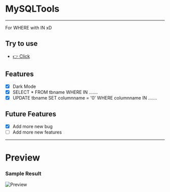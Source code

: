 # MySQLTools
<hr>
For WHERE with IN xD

## Try to use 
- [👉 Click ](https://chaiwat20180.github.io/MySQLTools) 

## Features
- [x] Dark Mode
- [x] SELECT * FROM tbname WHERE IN .......
- [x] UPDATE tbname  SET columnname = '0' WHERE columnname IN .......

## Future Features
- [x] Add more new bug
- [ ] Add more new features

<hr>
<h1>Preview</h1>
<p align="center">
   <h3>Sample Result </h3>
  <img src="https://lh3.googleusercontent.com/pw/AP1GczM53q5Y4go9mVlmodxecWFyFPL_UmgGlQWL7nqZb4T73aj9EKo-Cr8uRH4OVF9UnbW8DsD0ZnamI_7P-VSu1BoTmomNIeP5-R1bKUKh8IEFJ8woPT3N1TUbNUtxdpJTyu4K0VH7b_GK85TCeNHExond=w1230-h866-s-no-gm?authuser=0" title="Preview">
</p>
